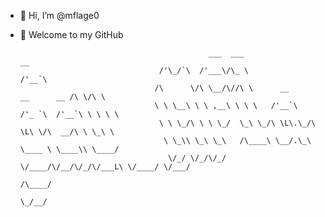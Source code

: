 - 👋 Hi, I’m @mflage0
- 👀 Welcome to my GitHub

                                                ___  ___                               __     
                                     /'\_/`\  /'___\/\_ \                            /'__`\   
                                    /\      \/\ \__/\//\ \      __       __      __ /\ \/\ \  
                                    \ \ \__\ \ \ ,__\ \ \ \   /'__`\   /'_ `\  /'__`\ \ \ \ \ 
                                     \ \ \_/\ \ \ \_/  \_\ \_/\ \L\.\_/\ \L\ \/\  __/\ \ \_\ \
                                      \ \_\\ \_\ \_\   /\____\ \__/.\_\ \____ \ \____\\ \____/
                                       \/_/ \/_/\/_/   \/____/\/__/\/_/\/___L\ \/____/ \/___/ 
                                                                         /\____/              
                                                                         \_/__/               
